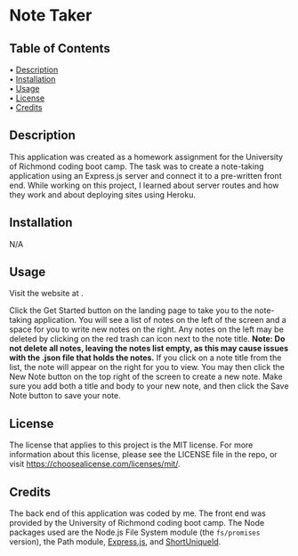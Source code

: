 # Note Taker

## Table of Contents

• [Description](#description)  
• [Installation](#installation)  
• [Usage](#usage)  
• [License](#license)  
• [Credits](#credits)

## Description

This application was created as a homework assignment for the University of Richmond coding boot camp. The task was to create a note-taking application using an Express.js server and connect it to a pre-written front end. While working on this project, I learned about server routes and how they work and about deploying sites using Heroku.

## Installation

N/A

## Usage

Visit the website at .

Click the Get Started button on the landing page to take you to the note-taking application. You will see a list of notes on the left of the screen and a space for you to write new notes on the right. Any notes on the left may be deleted by clicking on the red trash can icon next to the note title. **Note: Do not delete all notes, leaving the notes list empty, as this may cause issues with the .json file that holds the notes.** If you click on a note title from the list, the note will appear on the right for you to view. You may then click the New Note button on the top right of the screen to create a new note. Make sure you add both a title and body to your new note, and then click the Save Note button to save your note. 

## License

The license that applies to this project is the MIT license. For more information about this license, please see the LICENSE file in the repo, or visit https://choosealicense.com/licenses/mit/.

## Credits

The back end of this application was coded by me. The front end was provided by the University of Richmond coding boot camp. The Node packages used are the Node.js File System module (the `fs/promises` version), the Path module, [Express.js](https://expressjs.com/), and [ShortUniqueId](https://shortunique.id/). 